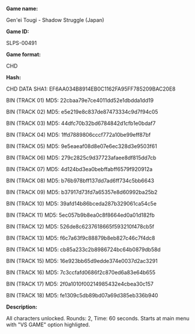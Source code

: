 **Game name:**

Gen'ei Tougi - Shadow Struggle (Japan)

**Game ID:**

SLPS-00491

**Game format:**

CHD

**Hash:**

CHD DATA SHA1: EF6AA034B8914EB0C1162FA95FF785209BAC20E8

BIN (TRACK 01) MD5: 22cbaa79e7ce4011dd52e1dbdda1dd19

BIN (TRACK 02) MD5: e5e219e8c837de87473334c9d7f94c05

BIN (TRACK 03) MD5: 44dfc70b32bd6784842d1cfb1e0bdaf7

BIN (TRACK 04) MD5: 1ffd7889806cccf772a10be99eff87bf

BIN (TRACK 05) MD5: 9e5eaeaf08d8e07e6ec328d3e9503f61

BIN (TRACK 06) MD5: 279c2825c9d37723afaee8df815dd7cb

BIN (TRACK 07) MD5: 4d124bd3ea0bebffabff6579f920912a

BIN (TRACK 08) MD5: b76b978bff137dd7ad6ff734c5bb6643

BIN (TRACK 09) MD5: b37917d73fd7a65357e8d60992ba25b2

BIN (TRACK 10) MD5: 39afd14b86bceda287b329061ca54c5e

BIN (TRACK 11) MD5: 5ec057b9b8ea0c8f8664ed0a01d182fb

BIN (TRACK 12) MD5: 526de8c6237618665f593210f478cb5f

BIN (TRACK 13) MD5: f6c7a63f9c88879b8eb827c46c7f4dc8

BIN (TRACK 14) MD5: cb85a233c2b8986724bc64b0879db58d

BIN (TRACK 15) MD5: 16e923bb65d9edde374e0037d2ac3291

BIN (TRACK 16) MD5: 7c3ccfafd0686f2c870ed6a83e64b655

BIN (TRACK 17) MD5: 2f0a1010f00214985432e4cbea30c157

BIN (TRACK 18) MD5: fe1309c5db89bd07a69d385eb336b940

**Description:**

All characters unlocked. Rounds: 2, Time: 60 seconds. Starts at main menu with "VS GAME" option highligted.